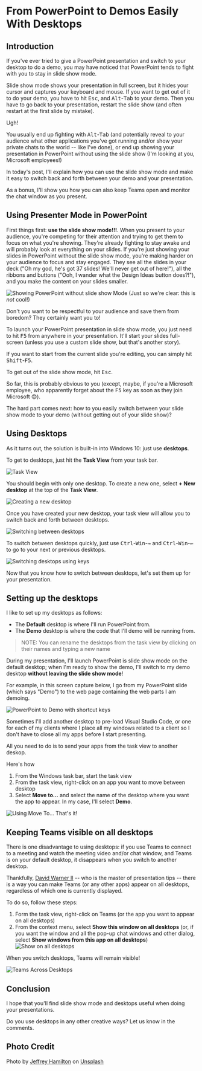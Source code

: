 # From PowerPoint to Demos Easily With Desktops


## Introduction

If you've ever tried to give a PowerPoint presentation and switch to your desktop to do a demo, you may have noticed that PowerPoint tends to fight with you to stay in slide show mode.

Slide show mode shows your presentation in full screen, but it hides your cursor and captures your keyboard and mouse. If you want to get out of it to do your demo, you have to hit <kbd>Esc</kbd>, and <kbd>Alt</kbd>-<kbd>Tab</kbd> to your demo. Then you have to go back to your presentation, restart the slide show (and often restart at the first slide by mistake).

Ugh!

You usually end up fighting with <kbd>Alt</kbd>-<kbd>Tab</kbd> (and potentially reveal to your audience what other applications you've got running and/or show your private chats to the world -- like I've done), or end up showing your presentation in PowerPoint without using the slide show (I'm looking at you, Microsoft employees!)

In today's post, I'll explain how you can use the slide show mode and make it easy to switch back and forth between your demo and your presentation.

As a bonus, I'll show you how you can also keep Teams open and monitor the chat window as you present.

## Using Presenter Mode in PowerPoint

First things first: **use the slide show mode!!!**. When you present to your audience, you're competing for their attention and trying to get them to focus on what you're showing. They're already fighting to stay awake and will probably look at everything on your slides. If you're just showing your slides in PowerPoint without the slide show mode, you're making  harder on your audience to focus and stay engaged. They see all the slides in your deck ("Oh my god, he's got 37 slides! We'll never get out of here!"), all the ribbons and buttons ("Ooh, I wander what the Design Ideas button does?!"), and you make the content on your slides smaller.

![Showing PowerPoint without slide show Mode](https://tahoeninjas.blog/wp-content/uploads/2021/02/image-1612726336115.png "Just so we're clear: this is NOT cool!")
(Just so we're clear: this is _not_ cool!)

Don't you want to be respectful to your audience and save them from boredom? They certainly want you to!

To launch your PowerPoint presentation in slide show mode, you just need to hit <kbd>F5</kbd> from anywhere in your presentation. It'll start your slides full-screen (unless you use a custom slide show, but that's another story).

If you want to start from the current slide you're editing, you can simply hit <kbd>Shift</kbd>-<kbd>F5</kbd>.

To get out of the slide show mode, hit <kbd>Esc</kbd>.

So far, this is probably obvious to you (except, maybe, if you're a Microsoft employee, who apparently forget about the <kbd>F5</kbd> key as soon as they join Microsoft 😊).

The hard part comes next: how to you easily switch between your slide show mode to your demo (without getting out of your slide show)?

## Using Desktops

As it turns out, the solution is built-in into Windows 10: just use **desktops**.

To get to desktops, just hit the **Task View** from your task bar.

![Task View](https://tahoeninjas.blog/wp-content/uploads/2021/02/image-1612727873243.png)

You should begin with only one desktop. To create a new one, select **+ New desktop** at the top of the **Task View**.

![Creating a new desktop](https://tahoeninjas.blog/wp-content/uploads/2021/02/2021-02-07_15-23-01-1.gif)


Once you have created your new desktop, your task view will allow you to switch back and forth between desktops.

![Switching between desktops](https://tahoeninjas.blog/wp-content/uploads/2021/02/3BFFF78A-0B42-4730-B425-A59336846FDB.gif)

To switch between desktops quickly, just use <kbd>Ctrl</kbd>-<kbd>Win</kbd>-<kbd>→</kbd> and <kbd>Ctrl</kbd>-<kbd>Win</kbd>-<kbd>←</kbd> to go to your next or previous desktops.

![Switching desktops using keys](https://tahoeninjas.blog/wp-content/uploads/2021/02/WinKeyLeftRight.gif)

Now that you know how to switch between desktops, let's set them up for your presentation.

## Setting up the desktops

I like to set up my desktops as follows:
- The **Default** desktop is where I'll run PowerPoint from.
- The **Demo** desktop is where the code that I'll demo will be running from.

> NOTE: You can rename the desktops from the task view by clicking on their names and typing a new name

During my presentation, I'll launch PowerPoint is slide show mode on the default desktop; when I'm ready to show the demo, I'll switch to my demo desktop **without leaving the slide show mode**!

For example, in this screen capture below, I go from my PowerPoint slide (which says "Demo") to the web page containing the web parts I am demoing.

![PowerPoint to Demo with shortcut keys](https://tahoeninjas.blog/wp-content/uploads/2021/02/PowerPointToDemo.gif)

Sometimes I'll add another desktop to pre-load Visual Studio Code, or one for each of my clients where I place all my windows related to a client so I don't have to close all my apps before I start presenting. 

All you need to do is to send your apps from the task view to another deskop.

Here's how
1. From the Windows task bar, start the task view
2. From the task view, right-click on an app you want to move between desktop
3. Select **Move to...** and select the name of the desktop where you want the app to appear. In my case, I'll select **Demo**.

![Using Move To...](https://tahoeninjas.blog/wp-content/uploads/2021/02/SendToDesktop.gif)
That's it!

## Keeping Teams visible on all desktops

There is one disadvantage to using desktops: if you use Teams to connect to a meeting and watch the meeting video and/or chat window, and Teams is on your default desktop, it disappears when you switch to another desktop.

Thankfully, [David Warner II](https://twitter.com/davidwarnerii) -- who is the master of presentation tips -- there is a way you can make Teams (or any other apps) appear on all desktops, regardless of which one is currently displayed.

To do so, follow these steps:
1. Form the task view, right-click on Teams (or the app you want to appear on all desktops)
2. From the context menu, select **Show this window on all desktops** (or, if you want the window and all the pop-up chat windows and other dialog, select **Show windows from this app on all desktops**)
![Show on all desktops](https://tahoeninjas.blog/wp-content/uploads/2021/02/image-1612744446119.png)

When you switch desktops, Teams will remain visible!

![Teams Across Desktops](https://tahoeninjas.blog/wp-content/uploads/2021/02/TeamsAcrossAmerica.gif)

## Conclusion

I hope that you'll find slide show mode and desktops useful when doing your presentations.

Do you use desktops in any other creative ways? Let us know in the comments.


## Photo Credit
<span>Photo by <a href="https://unsplash.com/@pistos?utm_source=unsplash&amp;utm_medium=referral&amp;utm_content=creditCopyText">Jeffrey Hamilton</a> on <a href="https://unsplash.com/s/photos/desks?utm_source=unsplash&amp;utm_medium=referral&amp;utm_content=creditCopyText">Unsplash</a></span>




